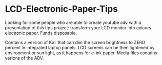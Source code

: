 #  LCD-Electronic-Paper-Tips
Looking for some people who are able to create youtube adv with a presentation of this tips project: transform your LCD monitor into colours electronic paper. Funds disposable.

Contains a version of Kali that can dim the screen brightness to ZERO percent in integrated laptop panels. LCD screens can be then lightened by environment or sun light, as it happens for e-ink paper. Media files contains verions of the ADV. 
